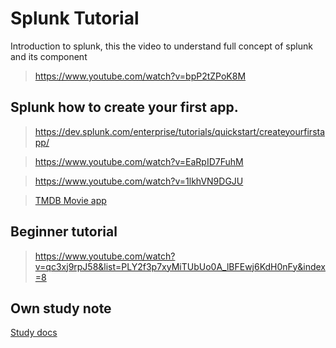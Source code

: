 # Splunk Tutorial
Introduction to splunk, this the video to understand full concept of splunk and its component
> https://www.youtube.com/watch?v=bpP2tZPoK8M

## Splunk how to create your first app.
> https://dev.splunk.com/enterprise/tutorials/quickstart/createyourfirstapp/

> https://www.youtube.com/watch?v=EaRpID7FuhM

> https://www.youtube.com/watch?v=1lkhVN9DGJU

> [TMDB Movie app](https://www.youtube.com/watch?v=oFzfuVJSho0&list=PLSr58-DJdRyZfTq2UDemstlNsQWgzMbIA&index=3)

## Beginner tutorial
> https://www.youtube.com/watch?v=qc3xj9rpJ58&list=PLY2f3p7xyMiTUbUo0A_lBFEwj6KdH0nFy&index=8

## Own study note
[Study docs](https://docs.google.com/document/d/1NL7Sr8PlgBFUuufEBdp_HB3NXJx01yRrV1z24xbrICo/edit)

